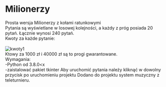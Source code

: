 # Milionerzy
Prosta wersja Milionerzy z kołami ratunkowymi
<br>
Pytania są wyświetlane w losowej kolejności, a każdy z próg posiada 20 pytań. Łącznie wynosi 240 pytań.
<br>
 Kwoty za każde pytanie:
<br>  
  ![kwoty1](https://user-images.githubusercontent.com/64191750/171999266-e43cc453-f5b0-4241-9b5a-21f03655e7ac.png)
<br>
Ktowy za 1000 zł i 40000 zł są to progi gwarantowane.
<br>
Wymagania:
<br>
-Python od 3.8.0<x                   
-zaistalować pakiet tkinter
Aby uruchomić pytania należy kliknąć w dowolny przycisk po uruchomieniu projektu
Dodano do projektu system muzyczny z teleturnieru.
          
